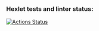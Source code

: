 ### Hexlet tests and linter status:
[![Actions Status](https://github.com/maria-pushkareva/layout-designer-project-lvl1/workflows/hexlet-check/badge.svg)](https://github.com/maria-pushkareva/layout-designer-project-lvl1/actions)